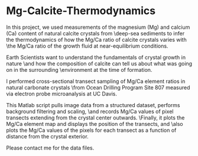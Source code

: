 # Mg-Calcite-Thermodynamics

In this project, we used measurements of the magnesium (Mg) and calcium (Ca) content of natural calcite crystals from 
\deep-sea sediments to infer the thermodynamics of how the Mg/Ca ratio of calcite crystals varies with
\the Mg/Ca ratio of the growth fluid at near-equilibrium conditions.

Earth Scientists want to understand the fundamentals of crystal growth in nature
\and how the composition of calcite can tell us about what was going on in the surrounding
\environment at the time of formation.

I performed cross-sectional transect sampling of Mg/Ca element ratios in natural carbonate crystals 
\from Ocean Drilling Program Site 807 measured via electron probe microanalysis at UC Davis. 

This Matlab script pulls image data from a structured dataset, performs background filtering and scaling, 
\and records Mg/Ca values of pixel transects extending from the crystal center outwards.
\Finally, it plots the Mg/Ca element map and displays the position of the transects, and
\also plots the Mg/Ca values of the pixels for each transect as a function of distance from the crystal exterior.

Please contact me for the data files. 
